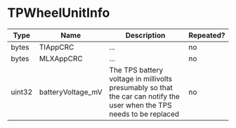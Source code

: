 # TPWheelUnitInfo

Type|Name|Description|Repeated?
-|-|-|-
bytes|TIAppCRC|...|no
bytes|MLXAppCRC|...|no
uint32|batteryVoltage_mV|The TPS battery voltage in millivolts presumably so that the car can notify the user when the TPS needs to be replaced|no